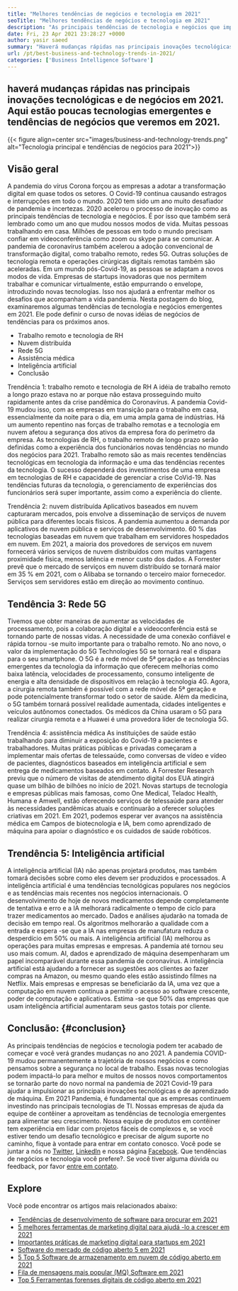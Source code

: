 ```yaml
---
title: "Melhores tendências de negócios e tecnologia em 2021" 
seoTitle: "Melhores tendências de negócios e tecnologia em 2021" 
description: "As principais tendências de tecnologia e negócios que impulsionarão todos os negócios em 2021. Acredito que todos os negócios em todo o mundo devem adotar essas novas tendências de tecnologia." 
date: Fri, 23 Apr 2021 23:28:27 +0000
author: yasir saeed
summary: "Haverá mudanças rápidas nas principais inovações tecnológicas e comerciais em 2021. Aqui estão poucas tecnologias emergentes e tendências de negócios que veremos em 2021." 
url: /pt/best-business-and-technology-trends-in-2021/
categories: ['Business Intelligence Software']
---
```


## haverá mudanças rápidas nas principais inovações tecnológicas e de negócios em 2021. Aqui estão poucas tecnologias emergentes e tendências de negócios que veremos em 2021.

{{< figure align=center src="images/business-and-technology-trends.png" alt="Tecnologia principal e tendências de negócios para 2021">}}


## **Visão geral**
A pandemia do vírus Corona forçou as empresas a adotar a transformação digital em quase todos os setores. O Covid-19 continua causando estragos e interrupções em todo o mundo. 2020 tem sido um ano muito desafiador de pandemia e incertezas. 2020 acelerou o processo de inovação como as principais tendências de tecnologia e negócios. É por isso que também será lembrado como um ano que mudou nossos modos de vida. Muitas pessoas trabalhando em casa. Milhões de pessoas em todo o mundo precisam confiar em videoconferência como zoom ou skype para se comunicar.
A pandemia de coronavírus também acelerou a adoção convencional de transformação digital, como trabalho remoto, redes 5G. Outras soluções de tecnologia remota e operações cirúrgicas digitais remotas também são aceleradas. Em um mundo pós-Covid-19, as pessoas se adaptam a novos modos de vida. Empresas de startups inovadoras que nos permitem trabalhar e comunicar virtualmente, estão empurrando o envelope, introduzindo novas tecnologias. Isso nos ajudará a enfrentar melhor os desafios que acompanham a vida pandemia. Nesta postagem do blog, examinaremos algumas tendências de tecnologia e negócios emergentes em 2021. Ele pode definir o curso de novas idéias de negócios de tendências para os próximos anos.
  * Trabalho remoto e tecnologia de RH
  * Nuvem distribuída
  * Rede 5G
  * Assistência médica
  * Inteligência artificial
  * Conclusão

Trendência 1: trabalho remoto e tecnologia de RH
A idéia de trabalho remoto a longo prazo estava no ar porque não estava prosseguindo muito rapidamente antes da crise pandêmica do Coronavírus. A pandemia Covid-19 mudou isso, com as empresas em transição para o trabalho em casa, essencialmente da noite para o dia, em uma ampla gama de indústrias. Há um aumento repentino nas forças de trabalho remotas e a tecnologia em nuvem afetou a segurança dos ativos da empresa fora do perímetro da empresa.
As tecnologias de RH, o trabalho remoto de longo prazo serão definidas como a experiência dos funcionários novas tendências no mundo dos negócios para 2021. Trabalho remoto são as mais recentes tendências tecnológicas em tecnologia da informação e uma das tendências recentes da tecnologia. O sucesso dependerá dos investimentos de uma empresa em tecnologias de RH e capacidade de gerenciar a crise CoVid-19. Nas tendências futuras da tecnologia, o gerenciamento de experiências dos funcionários será super importante, assim como a experiência do cliente.

Trendência 2: nuvem distribuída
Aplicativos baseados em nuvem capturaram mercados, pois envolve a disseminação de serviços de nuvem pública para diferentes locais físicos. A pandemia aumentou a demanda por aplicativos de nuvem pública e serviços de desenvolvimento. 60 % das tecnologias baseadas em nuvem que trabalham em servidores hospedados em nuvem.
Em 2021, a maioria dos provedores de serviços em nuvem fornecerá vários serviços de nuvem distribuídos com muitas vantagens proximidade física, menos latência e menor custo dos dados. A Forrester prevê que o mercado de serviços em nuvem distribuído se tornará maior em 35 % em 2021, com o Alibaba se tornando o terceiro maior fornecedor. Serviços sem servidores estão em direção ao movimento contínuo.

## Tendência 3: Rede 5G
Tivemos que obter maneiras de aumentar as velocidades de processamento, pois a colaboração digital e a videoconferência está se tornando parte de nossas vidas. A necessidade de uma conexão confiável e rápida tornou -se muito importante para o trabalho remoto. No ano novo, o valor da implementação do 5G Technologies 5G se tornará real e dispara para o seu smartphone. O 5G é a rede móvel de 5ª geração e as tendências emergentes da tecnologia da informação que oferecem melhorias como baixa latência, velocidades de processamento, consumo inteligente de energia e alta densidade de dispositivos em relação à tecnologia 4G.
Agora, a cirurgia remota também é possível com a rede móvel de 5ª geração e pode potencialmente transformar todo o setor de saúde. Além da medicina, o 5G também tornará possível realidade aumentada, cidades inteligentes e veículos autônomos conectados. Os médicos da China usaram o 5G para realizar cirurgia remota e a Huawei é uma provedora líder de tecnologia 5G.

Trendência 4: assistência médica
As instituições de saúde estão trabalhando para diminuir a exposição do Covid-19 a pacientes e trabalhadores. Muitas práticas públicas e privadas começaram a implementar mais ofertas de telessaúde, como conversas de vídeo e vídeo de pacientes, diagnósticos baseados em inteligência artificial e sem entrega de medicamentos baseados em contato. A Forrester Research previu que o número de visitas de atendimento digital dos EUA atingirá quase um bilhão de bilhões no início de 2021.
Novas startups de tecnologia e empresas públicas mais famosas, como One Medical, Teladoc Health, Humana e Amwell, estão oferecendo serviços de telessaúde para atender às necessidades pandêmicas atuais e continuarão a oferecer soluções criativas em 2021. Em 2021, podemos esperar ver avanços na assistência médica em Campos de biotecnologia e IA, bem como aprendizado de máquina para apoiar o diagnóstico e os cuidados de saúde robóticos.

## Trendência 5: Inteligência artificial
A inteligência artificial (IA) não apenas projetará produtos, mas também tomará decisões sobre como eles devem ser produzidos e processados. A inteligência artificial é uma tendências tecnológicas populares nos negócios e as tendências mais recentes nos negócios internacionais. O desenvolvimento de hoje de novos medicamentos depende completamente de tentativa e erro e a IA melhorará radicalmente o tempo de ciclo para trazer medicamentos ao mercado. Dados e análises ajudarão na tomada de decisão em tempo real. Os algoritmos melhorarão a qualidade com a entrada e espera -se que a IA nas empresas de manufatura reduza o desperdício em 50% ou mais.
A inteligência artificial (IA) melhorou as operações para muitas empresas e empresas. A pandemia até tornou seu uso mais comum. AI, dados e aprendizado de máquina desempenharam um papel incomparável durante essa pandemia de coronavírus. A inteligência artificial está ajudando a fornecer as sugestões aos clientes ao fazer compras na Amazon, ou mesmo quando eles estão assistindo filmes na Netflix. Mais empresas e empresas se beneficiarão da IA, uma vez que a computação em nuvem continua a permitir o acesso ao software crescente, poder de computação e aplicativos. Estima -se que 50% das empresas que usam inteligência artificial aumentaram seus gastos totais por cliente.

## Conclusão:   {#conclusion}
As principais tendências de negócios e tecnologia podem ter acabado de começar e você verá grandes mudanças no ano 2021. A pandemia COVID-19 mudou permanentemente a trajetória de nossos negócios e como pensamos sobre a segurança no local de trabalho. Essas novas tecnologias podem impactá-lo para melhor e muitos de nossos novos comportamentos se tornarão parte do novo normal na pandemia de 2021 Covid-19 para ajudar a impulsionar as principais inovações tecnológicas e de aprendizado de máquina. Em 2021 Pandemia, é fundamental que as empresas continuem investindo nas principais tecnologias de TI.
Nossas empresas de ajuda da equipe de contêiner a aproveitam as tendências de tecnologia emergentes para alimentar seu crescimento. Nossa equipe de produtos em contêiner tem experiência em lidar com projetos fáceis de complexos e, se você estiver tendo um desafio tecnológico e precisar de algum suporte no caminho, fique à vontade para entrar em contato conosco.
Você pode se juntar a nós no [Twitter][1], [LinkedIn][2] e nossa página [Facebook][3]. Que tendências de negócios e tecnologia você prefere?. Se você tiver alguma dúvida ou feedback, por favor [entre em contato][4].

## Explore
Você pode encontrar os artigos mais relacionados abaixo:
  * [Tendências de desenvolvimento de software para procurar em 2021][5]
  * [5 melhores ferramentas de marketing digital para ajudá -lo a crescer em 2021][6]
  * [Importantes práticas de marketing digital para startups em 2021][7]
  * [Software do mercado de código aberto 5 em 2021][8]
  * [5 Top 5 Software de armazenamento em nuvem de código aberto em 2021][9]
  * [Fila de mensagens mais popular (MQ) Software em 2021][10]
  * [Top 5 Ferramentas forenses digitais de código aberto em 2021][11]

  
[1]: https://twitter.com/containerize_co
[2]: https://www.linkedin.com/company/containerize/
[3]: http://facebook.com/containerize
[4]: mailto:yasir.saeed@aspose.com
[5]: https://blog.containerize.com/blockchain-platforms/software-development-trends-to-look-out-for-in-2021/
[6]: https://blog.containerize.com/marketing-automation/5-best-digital-marketing-tools-to-help-you-grow-in-2021/
[7]: https://blog.containerize.com/marketing-automation/important-digital-marketing-practices-for-startups-in-2021/
[8]: https://blog.containerize.com/marketplace/top-5-open-source-marketplace-software-in-2021/
[9]: https://blog.containerize.com/backup-and-sync-software/top-5-open-source-cloud-storage-software-in-2021/
[10]: https://blog.containerize.com/message-queue-software/top-5-open-source-message-queue-software-in-2021/
[11]: https://blog.containerize.com/digital-forensic-tools/top-5-open-source-digital-forensic-tools-in-2021/
